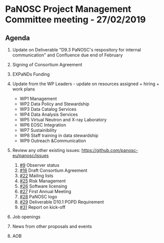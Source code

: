PaNOSC Project Management Committee meeting - 27/02/2019
========================================================

Agenda
------

1. Update on Deliverable "D9.3 PaNOSC's respository for internal communication" and Confluence due end of February

2. Signing of Consortium Agreement

3. EXPaNDs Funding

4. Update from the WP Leaders - update on resources assigned + hiring + work plans
	*    WP1 Management
	*    WP2 Data Policy and Stewardship
	*    WP3 Data Catalog Services
	*    WP4 Data Analysis Services
	*    WP5 Virtual Neutron and X-ray Laboratory
	*    WP6 EOSC Integration
	*    WP7 Sustainibility
	*    WP8 Staff training in data stewardship
	*    WP9 Outreach &Communication

5. Review any other existing issues: https://github.com/panosc-eu/panosc/issues
	1. [#9](https://github.com/panosc-eu/panosc/issues/9) Observer status
	2. [#16](https://github.com/panosc-eu/panosc/issues/16) Draft Consortium Agreement
	3. [#22](https://github.com/panosc-eu/panosc/issues/22) Mailing lists
	4. [#25](https://github.com/panosc-eu/panosc/issues/25) Risk Management
	5. [#26](https://github.com/panosc-eu/panosc/issues/26) Software licensing
	6. [#27](https://github.com/panosc-eu/panosc/issues/27) First Annual Meeting
	7. [#28](https://github.com/panosc-eu/panosc/issues/28) PaNOSC logo
	8. [#29](https://github.com/panosc-eu/panosc/issues/29) Deliverable D10.1 POPD Requirement
	9. [#31](https://github.com/panosc-eu/panosc/issues/31) Report on kick-off

6. Job openings

7. News from other proposals and events

8. AOB


